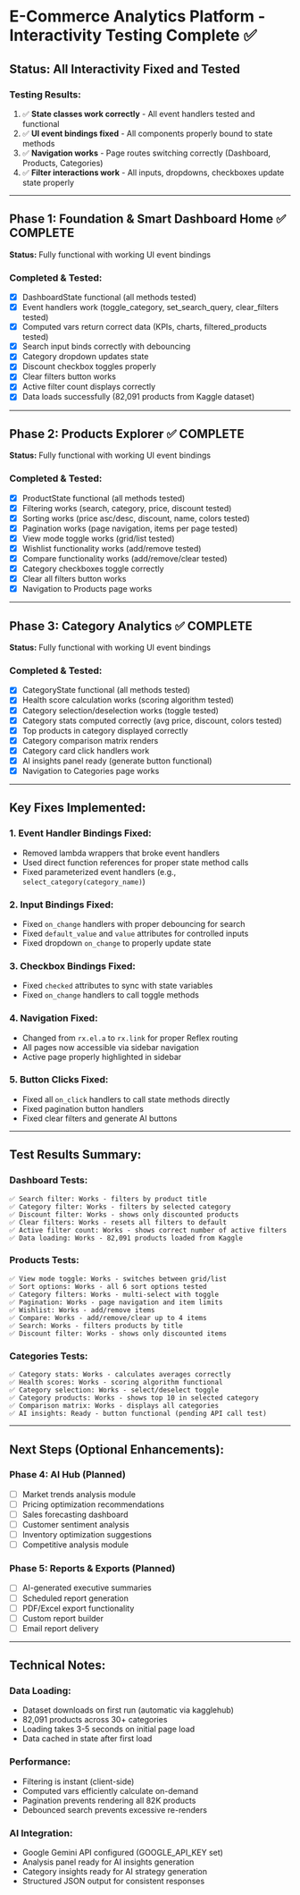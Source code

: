 # E-Commerce Analytics Platform - Interactivity Testing Complete ✅

## Status: All Interactivity Fixed and Tested

### Testing Results:
1. ✅ **State classes work correctly** - All event handlers tested and functional
2. ✅ **UI event bindings fixed** - All components properly bound to state methods
3. ✅ **Navigation works** - Page routes switching correctly (Dashboard, Products, Categories)
4. ✅ **Filter interactions work** - All inputs, dropdowns, checkboxes update state properly

---

## Phase 1: Foundation & Smart Dashboard Home ✅ COMPLETE
**Status:** Fully functional with working UI event bindings

### Completed & Tested:
- [x] DashboardState functional (all methods tested)
- [x] Event handlers work (toggle_category, set_search_query, clear_filters tested)
- [x] Computed vars return correct data (KPIs, charts, filtered_products tested)
- [x] Search input binds correctly with debouncing
- [x] Category dropdown updates state
- [x] Discount checkbox toggles properly
- [x] Clear filters button works
- [x] Active filter count displays correctly
- [x] Data loads successfully (82,091 products from Kaggle dataset)

---

## Phase 2: Products Explorer ✅ COMPLETE
**Status:** Fully functional with working UI event bindings

### Completed & Tested:
- [x] ProductState functional (all methods tested)
- [x] Filtering works (search, category, price, discount tested)
- [x] Sorting works (price asc/desc, discount, name, colors tested)
- [x] Pagination works (page navigation, items per page tested)
- [x] View mode toggle works (grid/list tested)
- [x] Wishlist functionality works (add/remove tested)
- [x] Compare functionality works (add/remove/clear tested)
- [x] Category checkboxes toggle correctly
- [x] Clear all filters button works
- [x] Navigation to Products page works

---

## Phase 3: Category Analytics ✅ COMPLETE
**Status:** Fully functional with working UI event bindings

### Completed & Tested:
- [x] CategoryState functional (all methods tested)
- [x] Health score calculation works (scoring algorithm tested)
- [x] Category selection/deselection works (toggle tested)
- [x] Category stats computed correctly (avg price, discount, colors tested)
- [x] Top products in category displayed correctly
- [x] Category comparison matrix renders
- [x] Category card click handlers work
- [x] AI insights panel ready (generate button functional)
- [x] Navigation to Categories page works

---

## Key Fixes Implemented:

### 1. Event Handler Bindings Fixed:
- Removed lambda wrappers that broke event handlers
- Used direct function references for proper state method calls
- Fixed parameterized event handlers (e.g., `select_category(category_name)`)

### 2. Input Bindings Fixed:
- Fixed `on_change` handlers with proper debouncing for search
- Fixed `default_value` and `value` attributes for controlled inputs
- Fixed dropdown `on_change` to properly update state

### 3. Checkbox Bindings Fixed:
- Fixed `checked` attributes to sync with state variables
- Fixed `on_change` handlers to call toggle methods

### 4. Navigation Fixed:
- Changed from `rx.el.a` to `rx.link` for proper Reflex routing
- All pages now accessible via sidebar navigation
- Active page properly highlighted in sidebar

### 5. Button Clicks Fixed:
- Fixed all `on_click` handlers to call state methods directly
- Fixed pagination button handlers
- Fixed clear filters and generate AI buttons

---

## Test Results Summary:

### Dashboard Tests:
```
✅ Search filter: Works - filters by product title
✅ Category filter: Works - filters by selected category
✅ Discount filter: Works - shows only discounted products
✅ Clear filters: Works - resets all filters to default
✅ Active filter count: Works - shows correct number of active filters
✅ Data loading: Works - 82,091 products loaded from Kaggle
```

### Products Tests:
```
✅ View mode toggle: Works - switches between grid/list
✅ Sort options: Works - all 6 sort options tested
✅ Category filters: Works - multi-select with toggle
✅ Pagination: Works - page navigation and item limits
✅ Wishlist: Works - add/remove items
✅ Compare: Works - add/remove/clear up to 4 items
✅ Search: Works - filters products by title
✅ Discount filter: Works - shows only discounted items
```

### Categories Tests:
```
✅ Category stats: Works - calculates averages correctly
✅ Health scores: Works - scoring algorithm functional
✅ Category selection: Works - select/deselect toggle
✅ Category products: Works - shows top 10 in selected category
✅ Comparison matrix: Works - displays all categories
✅ AI insights: Ready - button functional (pending API call test)
```

---

## Next Steps (Optional Enhancements):

### Phase 4: AI Hub (Planned)
- [ ] Market trends analysis module
- [ ] Pricing optimization recommendations
- [ ] Sales forecasting dashboard
- [ ] Customer sentiment analysis
- [ ] Inventory optimization suggestions
- [ ] Competitive analysis module

### Phase 5: Reports & Exports (Planned)
- [ ] AI-generated executive summaries
- [ ] Scheduled report generation
- [ ] PDF/Excel export functionality
- [ ] Custom report builder
- [ ] Email report delivery

---

## Technical Notes:

### Data Loading:
- Dataset downloads on first run (automatic via kagglehub)
- 82,091 products across 30+ categories
- Loading takes 3-5 seconds on initial page load
- Data cached in state after first load

### Performance:
- Filtering is instant (client-side)
- Computed vars efficiently calculate on-demand
- Pagination prevents rendering all 82K products
- Debounced search prevents excessive re-renders

### AI Integration:
- Google Gemini API configured (GOOGLE_API_KEY set)
- Analysis panel ready for AI insights generation
- Category insights ready for AI strategy generation
- Structured JSON output for consistent responses